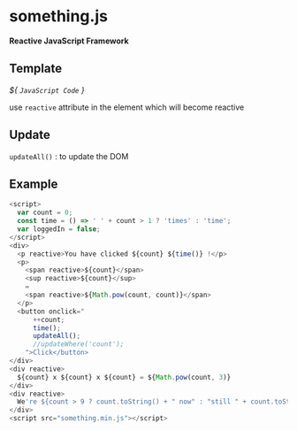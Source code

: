 # something.js

**Reactive JavaScript Framework**

## Template

_${ `JavaScript Code` }_

use `reactive` attribute in the element which will become reactive 

## Update

`updateAll()` : to update the DOM

## Example

```javascript
<script>
  var count = 0;
  const time = () => ' ' + count > 1 ? 'times' : 'time';
  var loggedIn = false;
</script>
<div>
  <p reactive>You have clicked ${count} ${time()} !</p>
  <p>
    <span reactive>${count}</span>
    <sup reactive>${count}</sup>
    =
    <span reactive>${Math.pow(count, count)}</span>
  </p>
  <button onclick="
      ++count;
      time();
      updateAll();
      //updateWhere('count');
    ">Click</button>
</div>
<div reactive>
  ${count} x ${count} x ${count} = ${Math.pow(count, 3)}
</div>
<div reactive>
  We're ${count > 9 ? count.toString() + " now" : "still " + count.toString()}
</div>
<script src="something.min.js"></script>
```
